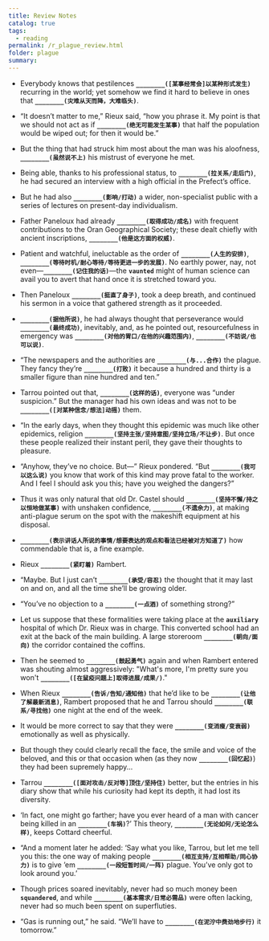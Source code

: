 ```yaml
---
title: Review Notes
catalog: true
tags: 
  - reading
permalink: /r_plague_review.html
folder: plague
summary: 
---
```


- Everybody knows that pestilences <b data-toggle="tooltip" data-original-title="{{site.data.answers.plag_d_12_f1}}">`________([某事经常会]以某种形式发生)`</b> recurring in the world; yet somehow we find it hard to believe in ones that <b data-toggle="tooltip" data-original-title="{{site.data.answers.plag_d_12_f2}}">`________(灾难从天而降，大难临头)`</b>.

-  “It doesn’t matter to me,” Rieux said, “how you phrase it. My point is that we should not act as if <b data-toggle="tooltip" data-original-title="{{site.data.answers.plag_d_17_e1}}">`________(绝无可能发生某事)`</b> that half the population would be wiped out; for then it would be.”

- But the thing that had struck him most about the man was his aloofness, <b data-toggle="tooltip" data-original-title="{{site.data.answers.plag_d_17_n1}}">`________(虽然说不上)`</b> his mistrust of everyone he met.

- Being able, thanks to his professional status, to <b data-toggle="tooltip" data-original-title="{{site.data.answers.plag_d_27_h1}}">`________(拉关系/走后门)`</b>, he had secured an interview with a high official in the Prefect’s office.

- But he had also <b data-toggle="tooltip" data-original-title="{{site.data.answers.plag_d_30_a1}}">`________(影响/打动)`</b> a wider, non-specialist public with a series of lectures on present-day individualism.

- Father Paneloux had already <b data-toggle="tooltip" data-original-title="{{site.data.answers.plag_d_30_c1}}">`________(取得成功/成名)`</b> with frequent contributions to the Oran Geographical Society; these dealt chiefly with ancient inscriptions, <b data-toggle="tooltip" data-original-title="{{site.data.answers.plag_d_30_c2}}">`________(他是这方面的权威)`</b>.

- Patient and watchful, ineluctable as the order of <b data-toggle="tooltip" data-original-title="{{site.data.answers.plag_d_31_h1}}">`________(人生的安排)`</b>, <b data-toggle="tooltip" data-original-title="{{site.data.answers.plag_d_31_h3}}">`________(等待时机/耐心等待/等待更进一步的发展)`</b>. No earthly power, nay, not even—<b data-toggle="tooltip" data-original-title="{{site.data.answers.plag_d_31_h2}}">`________(记住我的话)`</b>—the <b data-toggle="tooltip" data-original-title="{{site.data.glossary.vaunted}}">`vaunted`</b> might of human science can avail you to avert that hand once it is stretched toward you.

- Then Paneloux <b data-toggle="tooltip" data-original-title="{{site.data.answers.plag_d_31_i1}}">`________(挺直了身子)`</b>, took a deep breath, and continued his sermon in a voice that gathered strength as it proceeded.

- <b data-toggle="tooltip" data-original-title="{{site.data.answers.plag_d_35_b4}}">`________(据他所说)`</b>, he had always thought that perseverance would <b data-toggle="tooltip" data-original-title="{{site.data.answers.plag_d_35_b1}}">`________(最终成功)`</b>, inevitably, and, as he pointed out, resourcefulness in emergency was <b data-toggle="tooltip" data-original-title="{{site.data.answers.plag_d_35_b2}}">`________(对他的胃口/在他的兴趣范围内)`</b>, <b data-toggle="tooltip" data-original-title="{{site.data.answers.plag_d_35_b3}}">`________(不妨说/也可以说)`</b>.

- “The newspapers and the authorities are <b data-toggle="tooltip" data-original-title="{{site.data.answers.plag_d_37_h1}}">`________(与...合作)`</b> the plague. They fancy they’re <b data-toggle="tooltip" data-original-title="{{site.data.answers.plag_d_37_h2}}">`________(打败)`</b> it because a hundred and thirty is a smaller figure than nine hundred and ten.”

- Tarrou pointed out that, <b data-toggle="tooltip" data-original-title="{{site.data.answers.plag_d_38_h1}}">`________(这样的话)`</b>, everyone was “under suspicion.” But the manager had his own ideas and was not to be <b data-toggle="tooltip" data-original-title="{{site.data.answers.plag_d_38_h2}}">`________([对某种信念/想法]动摇)`</b> them.

- “In the early days, when they thought this epidemic was much like other epidemics, religion <b data-toggle="tooltip" data-original-title="{{site.data.answers.plag_d_40_f1}}">`________(坚持主张/坚持意图/坚持立场/不让步)`</b>. But once these people realized their instant peril, they gave their thoughts to pleasure.

- “Anyhow, they’ve no choice. But—” Rieux pondered. “But <b data-toggle="tooltip" data-original-title="{{site.data.answers.plag_d_41_i1}}">`________(我可以这么说)`</b> you know that work of this kind may prove fatal to the worker. And I feel I should ask you this; have you weighed the dangers?”

- Thus it was only natural that old Dr. Castel should <b data-toggle="tooltip" data-original-title="{{site.data.answers.plag_d_44_f1}}">`________(坚持不懈/持之以恒地做某事)`</b> with unshaken confidence, <b data-toggle="tooltip" data-original-title="{{site.data.answers.plag_d_44_f2}}">`________(不遗余力)`</b>, at making anti-plague serum on the spot with the makeshift equipment at his disposal.

- <b data-toggle="tooltip" data-original-title="{{site.data.answers.plag_d_48_f1}}">`________(表示讲话人所说的事情/想要表达的观点和看法已经被对方知道了)`</b> how commendable that is, a fine example.

- Rieux <b data-toggle="tooltip" data-original-title="{{site.data.answers.plag_d_48_h1}}">`________(紧盯着)`</b> Rambert.

- “Maybe. But I just can’t <b data-toggle="tooltip" data-original-title="{{site.data.answers.plag_d_49_b1}}">`________(承受/容忍)`</b> the thought that it may last on and on, and all the time she’ll be growing older.

- “You’ve no objection to a <b data-toggle="tooltip" data-original-title="{{site.data.answers.plag_d_51_a1}}">`________(一点酒)`</b> of something strong?”

- Let us suppose that these formalities were taking place at the <b data-toggle="tooltip" data-original-title="{{site.data.glossary.auxiliary}}">`auxiliary`</b> hospital of which Dr. Rieux was in charge. This converted school had an exit at the back of the main building. A large storeroom <b data-toggle="tooltip" data-original-title="{{site.data.answers.plag_d_56_d1}}">`________(朝向/面向)`</b> the corridor contained the coffins.

- Then he seemed to <b data-toggle="tooltip" data-original-title="{{site.data.answers.plag_d_52_l1}}">`________(鼓起勇气)`</b> again and when Rambert entered was shouting almost aggressively: "What's more, I'm pretty sure you won't <b data-toggle="tooltip" data-original-title="{{site.data.answers.plag_d_52_l2}}">`________([在鼠疫问题上]取得进展/成果/)`</b>."

- When Rieux <b data-toggle="tooltip" data-original-title="{{site.data.answers.plag_d_53_e1}}">`________(告诉/告知/通知他)`</b> that he’d like to be <b data-toggle="tooltip" data-original-title="{{site.data.answers.plag_d_53_e2}}">`________(让他了解最新消息)`</b>, Rambert proposed that he and Tarrou should <b data-toggle="tooltip" data-original-title="{{site.data.answers.plag_d_53_e3}}">`________(联系/寻找他)`</b> one night at the end of the week.

- It would be more correct to say that they were <b data-toggle="tooltip" data-original-title="{{site.data.answers.plag_d_59_c1}}">`________(变消瘦/变衰弱)`</b> emotionally as well as physically.

- But though they could clearly recall the face, the smile and voice of the beloved, and this or that occasion when (as they now <b data-toggle="tooltip" data-original-title="{{site.data.answers.plag_d_59_h1}}">`________(回忆起)`</b>) they had been supremely happy...

- Tarrou <b data-toggle="tooltip" data-original-title="{{site.data.answers.plag_d_61_c1}}">`________([面对攻击/反对等]顶住/坚持住)`</b> better, but the entries in his diary show that while his curiosity had kept its depth, it had lost its diversity.

- ‘In fact, one might go farther; have you ever heard of a man with cancer being killed in an <b data-toggle="tooltip" data-original-title="{{site.data.answers.plag_d_63_j1}}">`________(车祸)`</b>?’ This theory, <b data-toggle="tooltip" data-original-title="{{site.data.answers.plag_d_63_j2}}">`________(无论如何/无论怎么样)`</b>, keeps Cottard cheerful.

- “And a moment later he added: ‘Say what you like, Tarrou, but let me tell you this: the one way of making people <b data-toggle="tooltip" data-original-title="{{site.data.answers.plag_d_63_g1}}">`________(相互支持/互相帮助/同心协力)`</b> is to give ’em <b data-toggle="tooltip" data-original-title="{{site.data.answers.plag_d_63_g2}}">`________(一段短暂时间/一阵)`</b> plague. You’ve only got to look around you.’

- Though prices soared inevitably, never had so much money been <b data-toggle="tooltip" data-original-title="{{site.data.glossary.squandered}}">`squandered`</b>, and while <b data-toggle="tooltip" data-original-title="{{site.data.answers.plag_d_64_a1}}">`________(基本需求/日常必需品)`</b> were often lacking, never had so much been spent on superfluties.

- “Gas is running out,” he said. “We’ll have to <b data-toggle="tooltip" data-original-title="{{site.data.answers.plag_d_67_d1}}">`________(在泥泞中费劲地步行)`</b> it tomorrow.”